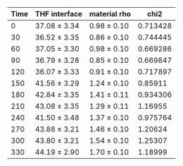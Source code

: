 | Time | THF interface|material rho| chi2 |
| ---|---|---|---|
| 0 | 37.08 ± 3.34 | 0.98 ± 0.10 | 0.713428 |
| 30 | 36.52 ± 3.35 | 0.86 ± 0.10 | 0.744445 |
| 60 | 37.05 ± 3.30 | 0.98 ± 0.10 | 0.669286 |
| 90 | 36.79 ± 3.28 | 0.85 ± 0.10 | 0.669847 |
| 120 | 36.07 ± 3.33 | 0.91 ± 0.10 | 0.717897 |
| 150 | 41.56 ± 3.29 | 1.24 ± 0.10 | 0.85911 |
| 180 | 42.84 ± 3.35 | 1.41 ± 0.11 | 0.934306 |
| 210 | 43.08 ± 3.35 | 1.29 ± 0.11 | 1.16955 |
| 240 | 41.50 ± 3.48 | 1.37 ± 0.10 | 0.975764 |
| 270 | 43.88 ± 3.21 | 1.46 ± 0.10 | 1.20624 |
| 300 | 43.80 ± 3.21 | 1.54 ± 0.10 | 1.25307 |
| 330 | 44.19 ± 2.90 | 1.70 ± 0.10 | 1.18999 |
